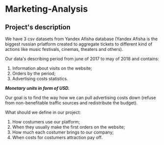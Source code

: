 # Marketing-Analysis

## Project's description

We have 3 csv datasets from Yandex Afisha database (Yandex Afisha is the biggest russian prlatform created to aggregate tickets to different kind of actions like music festivals, cinemas, theaters and others).

Our data's describing period from june of 2017 to may of 2018 and contains:

1. Information about visits on the website;
2. Orders by the period;
3. Advertising costs statistics.


___Monetary units in form of USD.___

Our goal is to find the way how we can pull advertising costs down (refuse from non-benefitable traffic sources and redistribute the budget).

What should we define in our project:

1. How costumers use our platform;
2. When they usually make the first orders on the website;
3. How much each costumer brings to our company;
4. When costs for costumers attraction pay off.
